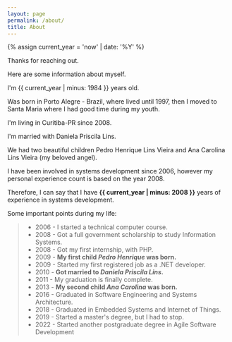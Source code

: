 ```yaml
---
layout: page
permalink: /about/
title: About
---
```


{% assign current_year = 'now' | date: '%Y' %}

Thanks for reaching out.

Here are some information about myself.

I'm {{ current_year | minus: 1984 }} years old.

Was born in Porto Alegre - Brazil, where lived until 1997, then I moved to Santa Maria where I had good time during my youth.

I'm living in Curitiba-PR since 2008.

I'm married with Daniela Priscila Lins.

We had two beautiful children Pedro Henrique Lins Vieira and Ana Carolina Lins Vieira (my beloved angel).

I have been involved in systems development since 2006, however my personal experience count is based on the year 2008.

Therefore, I can say that I have **{{ current_year | minus: 2008 }}** years of experience in systems development.

Some important points during my life:

> * 2006 - I started a technical computer course.
> * 2008 - Got a full government scholarship to study Information Systems.
> * 2008 - Got my first internship, with PHP.
> * 2009 - **My first child *Pedro Henrique* was born.**
> * 2009 - Started my first registered job as a .NET developer.
> * 2010 - **Got married to *Daniela Priscila Lins*.**
> * 2011 - My graduation is finally complete.
> * 2013 - **My second child *Ana Carolina* was born.**
> * 2016 - Graduated in Software Engineering and Systems Architecture.
> * 2018 - Graduated in Embedded Systems and Internet of Things.
> * 2019 - Started a master's degree, but I had to stop.
> * 2022 - Started another postgraduate degree in Agile Software Development